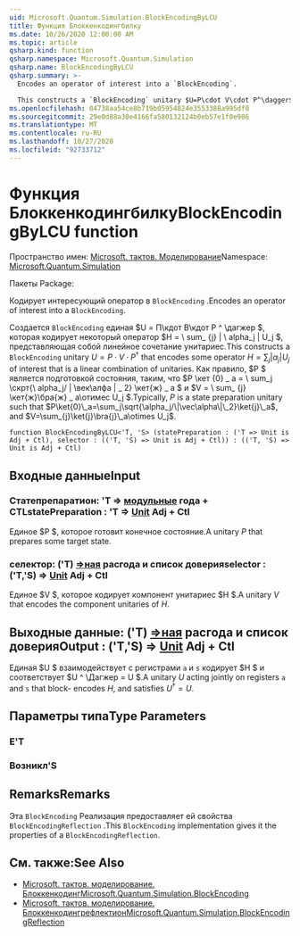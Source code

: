 ```yaml
---
uid: Microsoft.Quantum.Simulation.BlockEncodingByLCU
title: Функция Блоккенкодингбилку
ms.date: 10/26/2020 12:00:00 AM
ms.topic: article
qsharp.kind: function
qsharp.namespace: Microsoft.Quantum.Simulation
qsharp.name: BlockEncodingByLCU
qsharp.summary: >-
  Encodes an operator of interest into a `BlockEncoding`.

  This constructs a `BlockEncoding` unitary $U=P\cdot V\cdot P^\dagger$ that encodes some operator $H=\sum_{j}|\alpha_j|U_j$ of interest that is a linear combination of unitaries. Typically, $P$ is a state preparation unitary such that $P\ket{0}\_a=\sum_j\sqrt{\alpha_j/\|\vec\alpha\|\_2}\ket{j}\_a$, and $V=\sum_{j}\ket{j}\bra{j}\_a\otimes U_j$.
ms.openlocfilehash: 04738aa54ce8b719b05954824e3553388a995df0
ms.sourcegitcommit: 29e0d88a30e4166fa580132124b0eb57e1f0e986
ms.translationtype: MT
ms.contentlocale: ru-RU
ms.lasthandoff: 10/27/2020
ms.locfileid: "92733712"
---
```

# <a name="blockencodingbylcu-function"></a><span data-ttu-id="f1236-102">Функция Блоккенкодингбилку</span><span class="sxs-lookup"><span data-stu-id="f1236-102">BlockEncodingByLCU function</span></span>

<span data-ttu-id="f1236-103">Пространство имен: [Microsoft. тактов. Моделирование](xref:Microsoft.Quantum.Simulation)</span><span class="sxs-lookup"><span data-stu-id="f1236-103">Namespace: [Microsoft.Quantum.Simulation](xref:Microsoft.Quantum.Simulation)</span></span>

<span data-ttu-id="f1236-104">Пакеты [](https://nuget.org/packages/)</span><span class="sxs-lookup"><span data-stu-id="f1236-104">Package: [](https://nuget.org/packages/)</span></span>


<span data-ttu-id="f1236-105">Кодирует интересующий оператор в `BlockEncoding` .</span><span class="sxs-lookup"><span data-stu-id="f1236-105">Encodes an operator of interest into a `BlockEncoding`.</span></span>

<span data-ttu-id="f1236-106">Создается `BlockEncoding` единая $U = П\кдот В\кдот P ^ \дагжер $, которая кодирует некоторый оператор $H = \ sum_ {j} | \ alpha_j | U_j $, представляющая собой линейное сочетание унитариес.</span><span class="sxs-lookup"><span data-stu-id="f1236-106">This constructs a `BlockEncoding` unitary $U=P\cdot V\cdot P^\dagger$ that encodes some operator $H=\sum_{j}|\alpha_j|U_j$ of interest that is a linear combination of unitaries.</span></span> <span data-ttu-id="f1236-107">Как правило, $P $ является подготовкой состояния, таким, что $P \кет {0} \_ a = \ sum_j \скрт{\ alpha_j/ \| \век\алфа \| \_ 2} \кет{ж} \_ a $ и $V = \ sum_ {j} \кет{ж}\бра{ж} \_ а\отимес U_j $.</span><span class="sxs-lookup"><span data-stu-id="f1236-107">Typically, $P$ is a state preparation unitary such that $P\ket{0}\_a=\sum_j\sqrt{\alpha_j/\|\vec\alpha\|\_2}\ket{j}\_a$, and $V=\sum_{j}\ket{j}\bra{j}\_a\otimes U_j$.</span></span>

```qsharp
function BlockEncodingByLCU<'T, 'S> (statePreparation : ('T => Unit is Adj + Ctl), selector : (('T, 'S) => Unit is Adj + Ctl)) : (('T, 'S) => Unit is Adj + Ctl)
```


## <a name="input"></a><span data-ttu-id="f1236-108">Входные данные</span><span class="sxs-lookup"><span data-stu-id="f1236-108">Input</span></span>

### <a name="statepreparation--t--unit-adj--ctl"></a><span data-ttu-id="f1236-109">Статепрепаратион: 'T => [модульные](xref:microsoft.quantum.lang-ref.unit) года + CTL</span><span class="sxs-lookup"><span data-stu-id="f1236-109">statePreparation : 'T => [Unit](xref:microsoft.quantum.lang-ref.unit) Adj + Ctl</span></span>

<span data-ttu-id="f1236-110">Единое $P $, которое готовит конечное состояние.</span><span class="sxs-lookup"><span data-stu-id="f1236-110">A unitary $P$ that prepares some target state.</span></span>


### <a name="selector--ts--unit-adj--ctl"></a><span data-ttu-id="f1236-111">селектор: ('T) [=>ная](xref:microsoft.quantum.lang-ref.unit) расгода и список доверия</span><span class="sxs-lookup"><span data-stu-id="f1236-111">selector : ('T,'S) => [Unit](xref:microsoft.quantum.lang-ref.unit) Adj + Ctl</span></span>

<span data-ttu-id="f1236-112">Единое $V $, которое кодирует компонент унитариес $H $.</span><span class="sxs-lookup"><span data-stu-id="f1236-112">A unitary $V$ that encodes the component unitaries of $H$.</span></span>



## <a name="output--ts--unit-adj--ctl"></a><span data-ttu-id="f1236-113">Выходные данные: ('T) [=>ная](xref:microsoft.quantum.lang-ref.unit) расгода и список доверия</span><span class="sxs-lookup"><span data-stu-id="f1236-113">Output : ('T,'S) => [Unit](xref:microsoft.quantum.lang-ref.unit) Adj + Ctl</span></span>

<span data-ttu-id="f1236-114">Единая $U $ взаимодействует с регистрами `a` и `s` кодирует $H $ и соответствует $U ^ \Дагжер = U $.</span><span class="sxs-lookup"><span data-stu-id="f1236-114">A unitary $U$ acting jointly on registers `a` and `s` that block- encodes $H$, and satisfies $U^\dagger = U$.</span></span>

## <a name="type-parameters"></a><span data-ttu-id="f1236-115">Параметры типа</span><span class="sxs-lookup"><span data-stu-id="f1236-115">Type Parameters</span></span>

### <a name="t"></a><span data-ttu-id="f1236-116">Е</span><span class="sxs-lookup"><span data-stu-id="f1236-116">'T</span></span>


### <a name="s"></a><span data-ttu-id="f1236-117">Возникл</span><span class="sxs-lookup"><span data-stu-id="f1236-117">'S</span></span>



## <a name="remarks"></a><span data-ttu-id="f1236-118">Remarks</span><span class="sxs-lookup"><span data-stu-id="f1236-118">Remarks</span></span>

<span data-ttu-id="f1236-119">Эта `BlockEncoding` Реализация предоставляет ей свойства `BlockEncodingReflection` .</span><span class="sxs-lookup"><span data-stu-id="f1236-119">This `BlockEncoding` implementation gives it the properties of a `BlockEncodingReflection`.</span></span>

## <a name="see-also"></a><span data-ttu-id="f1236-120">См. также:</span><span class="sxs-lookup"><span data-stu-id="f1236-120">See Also</span></span>

- [<span data-ttu-id="f1236-121">Microsoft. тактов. моделирование. Блоккенкодинг</span><span class="sxs-lookup"><span data-stu-id="f1236-121">Microsoft.Quantum.Simulation.BlockEncoding</span></span>](xref:Microsoft.Quantum.Simulation.BlockEncoding)
- [<span data-ttu-id="f1236-122">Microsoft. тактов. моделирование. Блоккенкодингрефлектион</span><span class="sxs-lookup"><span data-stu-id="f1236-122">Microsoft.Quantum.Simulation.BlockEncodingReflection</span></span>](xref:Microsoft.Quantum.Simulation.BlockEncodingReflection)